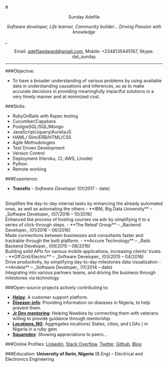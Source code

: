 #<p align="center">Sunday Adefila</p>
_<p align="center">Software developer, Life learner, Community builder… Driving Passion with knowledge</p>_

_<p align="center">Email: adefilaedward@gmail.com, Mobile: +2348135445167, Skype: dat_sunday</p>
___
###Objective:
- To have a broader understanding of various problems by using available data in understanding causations and inferences, so as to make accurate decisions in providing meaningfully impactful solutions in a very timely manner and at minimized cost.

###Skills: 
- RubyOnRails with Rspec testing
- Cucumber/Capybara
- PostgreSQL/SQL/Mongo
- JavaScript/Jquery/AureliaJS
- HAML/ Slim/ERB/HTML/CSS
- Agile Methodologies
- Test Driven Development
- Version Control
- Deployment (Heroku, CI, AWS, Linode)
- Python
- Remote working

###Experience:
- **Transfix** – _Software Developer_ (01/2017 – date)
<br>
Simplifies the day-to-day internal tasks by enhancing the already automated ones, as well as automating the others
- **IBM, Big Data University** – _Software Developer_ (07/2016 – 10/2016)
<br>
Enhanced the process of hosting courses via edx by simplifying it to a series of click-through steps. 
- **The Releaf Group** – _Backend Developer_ (01/2016 – 06/2016)
<br>
Made connections between businesses and consultants faster and trackable through the built platform. 
- **Accure Technology** – _Rails Backend Developer_ (09/2015 – 08/2016)
<br>
Building solid APIs for various mobile applications, increasing clients’ trusts.
- **Off.Grid:Electric** – _Software Developer_ (03/2015 – 04/2016)
<br>
Drive productivity, by simplifying day-to-day milestones data visualization
- **Andela** – _Software Developer_ (11/2014 – date)
<br>
Integrating into various partners teams, and driving the business through milestones via technology

###Open-source projects actively contributing to:
- **[Helpy](https://helpy.io/)**: A customer support platform.
- **[Disease-info](https://disease-info.herokuapp.com)**: Providing information on diseases in Nigeria, to help prevent them.
- **[Jr Dev mentoring](http://www.jrdevmentoring.com/)**: Helping Newbies by connecting them with veterans willing to provide guidance through mentorship.
- **[Locations_NG](https://github.com/ceemion/locations_ng)**: Aggregates locations( States, cities, and LGAs ) in Nigeria in a ruby gem
- **[Squaredex](https://github.com/devcenter-square/squaredex)**: Showing appreciations to peers...
	

###Online Profiles:
[Linkedin](https://ng.linkedin.com/in/datSunday), [Stack Overflow](http://stackoverflow.com/users/4330954/), [Twitter](https://twitter.com/dat_sunday), [Github](https://github.com/datSunday), [Blog](http://sundayadefila.com)

###Education:
**University of Ilorin, Nigeria** (B.Eng) – Electrical and Electronics Engineering